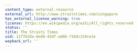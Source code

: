 ```yaml
---
content_type: external-resource
external_url: http://www.straitstimes.com/singapore
has_external_license_warning: true
license: https://en.wikipedia.org/wiki/All_rights_reserved
status: ''
title: The Straits Times
uid: 11f763da-6ed8-45df-ad8b-716dc319ce1e
wayback_url: ''
---
```


